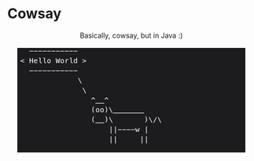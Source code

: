 # Cowsay
<p align="center">
  Basically, cowsay, but in Java :)<br><br>
  <img src="./assets/img.png"  alt="Cow saying Hello World"/>
</p>
